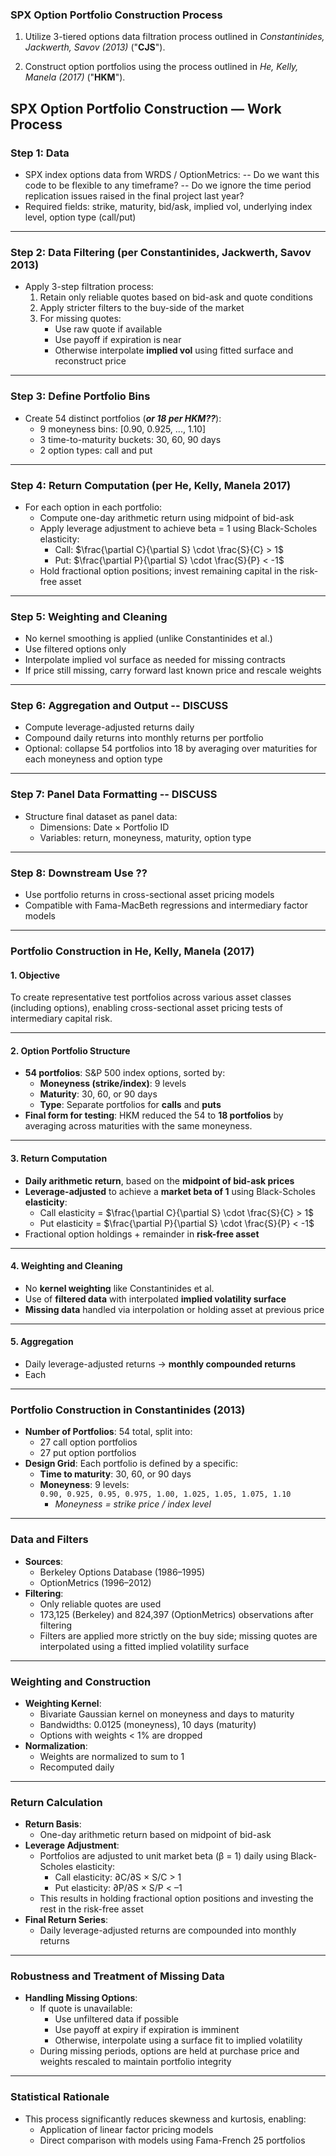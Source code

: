 ### SPX Option Portfolio Construction Process

1. Utilize 3-tiered options data filtration process outlined in *Constantinides, Jackwerth, Savov (2013)* ("**CJS**").

2. Construct option portfolios using the process outlined in *He, Kelly, Manela (2017)* ("**HKM**").



## SPX Option Portfolio Construction — Work Process

### Step 1: Data
- SPX index options data from WRDS / OptionMetrics:
    -- Do we want this code to be flexible to any timeframe? 
    -- Do we ignore the time period replication issues raised in the final project last year? 
- Required fields: strike, maturity, bid/ask, implied vol, underlying index level, option type (call/put)

---

### Step 2: Data Filtering (per Constantinides, Jackwerth, Savov 2013)
- Apply 3-step filtration process:
  1. Retain only reliable quotes based on bid-ask and quote conditions
  2. Apply stricter filters to the buy-side of the market
  3. For missing quotes:
     - Use raw quote if available
     - Use payoff if expiration is near
     - Otherwise interpolate **implied vol** using fitted surface and reconstruct price

---

### Step 3: Define Portfolio Bins
- Create 54 distinct portfolios (***or 18 per HKM??***):
  - 9 moneyness bins: [0.90, 0.925, ..., 1.10]
  - 3 time-to-maturity buckets: 30, 60, 90 days
  - 2 option types: call and put

---

### Step 4: Return Computation (per He, Kelly, Manela 2017)
- For each option in each portfolio:
  - Compute one-day arithmetic return using midpoint of bid-ask
  - Apply leverage adjustment to achieve beta = 1 using Black-Scholes elasticity:
    - Call: $\frac{\partial C}{\partial S} \cdot \frac{S}{C} > 1$
    - Put: $\frac{\partial P}{\partial S} \cdot \frac{S}{P} < -1$
  - Hold fractional option positions; invest remaining capital in the risk-free asset

---

### Step 5: Weighting and Cleaning
- No kernel smoothing is applied (unlike Constantinides et al.)
- Use filtered options only
- Interpolate implied vol surface as needed for missing contracts
- If price still missing, carry forward last known price and rescale weights

---

### Step 6: Aggregation and Output -- DISCUSS
- Compute leverage-adjusted returns daily
- Compound daily returns into monthly returns per portfolio
- Optional: collapse 54 portfolios into 18 by averaging over maturities for each moneyness and option type

---

### Step 7: Panel Data Formatting -- DISCUSS
- Structure final dataset as panel data:
  - Dimensions: Date × Portfolio ID
  - Variables: return, moneyness, maturity, option type

---

### Step 8: Downstream Use ??
- Use portfolio returns in cross-sectional asset pricing models
- Compatible with Fama-MacBeth regressions and intermediary factor models


---

### Portfolio Construction in He, Kelly, Manela (2017)

#### 1. Objective
To create representative test portfolios across various asset classes (including options), enabling cross-sectional asset pricing tests of intermediary capital risk.

---

#### 2. Option Portfolio Structure
- **54 portfolios**: S&P 500 index options, sorted by:
  - **Moneyness (strike/index)**: 9 levels  
  - **Maturity**: 30, 60, or 90 days  
  - **Type**: Separate portfolios for **calls** and **puts**
- **Final form for testing**: HKM reduced the 54 to **18 portfolios** by averaging across maturities with the same moneyness.

---

#### 3. Return Computation
- **Daily arithmetic return**, based on the **midpoint of bid-ask prices**
- **Leverage-adjusted** to achieve a **market beta of 1** using Black-Scholes **elasticity**:
  - Call elasticity = $\frac{\partial C}{\partial S} \cdot \frac{S}{C} > 1$  
  - Put elasticity = $\frac{\partial P}{\partial S} \cdot \frac{S}{P} < -1$
- Fractional option holdings + remainder in **risk-free asset**

---

#### 4. Weighting and Cleaning
- No **kernel weighting** like Constantinides et al.
- Use of **filtered data** with interpolated **implied volatility surface**
- **Missing data** handled via interpolation or holding asset at previous price

---

#### 5. Aggregation
- Daily leverage-adjusted returns → **monthly compounded returns**
- Each


----


### **Portfolio Construction in Constantinides (2013)**
- **Number of Portfolios**: 54 total, split into:
  - 27 call option portfolios  
  - 27 put option portfolios
- **Design Grid**: Each portfolio is defined by a specific:
  - **Time to maturity**: 30, 60, or 90 days  
  - **Moneyness**: 9 levels:  
    `0.90, 0.925, 0.95, 0.975, 1.00, 1.025, 1.05, 1.075, 1.10`  
    - *Moneyness = strike price / index level*

---

### **Data and Filters**
- **Sources**:
  - Berkeley Options Database (1986–1995)  
  - OptionMetrics (1996–2012)
- **Filtering**:
  - Only reliable quotes are used  
  - 173,125 (Berkeley) and 824,397 (OptionMetrics) observations after filtering  
  - Filters are applied more strictly on the buy side; missing quotes are interpolated using a fitted implied volatility surface

---

### **Weighting and Construction**
- **Weighting Kernel**:
  - Bivariate Gaussian kernel on moneyness and days to maturity  
  - Bandwidths: 0.0125 (moneyness), 10 days (maturity)  
  - Options with weights < 1% are dropped
- **Normalization**:
  - Weights are normalized to sum to 1  
  - Recomputed daily

---

### **Return Calculation**
- **Return Basis**:
  - One-day arithmetic return based on midpoint of bid-ask
- **Leverage Adjustment**:
  - Portfolios are adjusted to unit market beta (β = 1) daily using Black-Scholes elasticity:  
    - Call elasticity: ∂C/∂S × S/C > 1  
    - Put elasticity: ∂P/∂S × S/P < –1  
  - This results in holding fractional option positions and investing the rest in the risk-free asset
- **Final Return Series**:
  - Daily leverage-adjusted returns are compounded into monthly returns

---

### **Robustness and Treatment of Missing Data**
- **Handling Missing Options**:
  - If quote is unavailable:
    - Use unfiltered data if possible  
    - Use payoff at expiry if expiration is imminent  
    - Otherwise, interpolate using a surface fit to implied volatility
  - During missing periods, options are held at purchase price and weights rescaled to maintain portfolio integrity

---

### **Statistical Rationale**
- This process significantly reduces skewness and kurtosis, enabling:
  - Application of linear factor pricing models  
  - Direct comparison with models using Fama-French 25 portfolios

